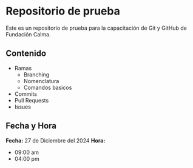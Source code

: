 # Repositorio de prueba

Este es un repositorio de prueba para la capacitación de Git y GitHub de Fundación Calma.

## Contenido

- Ramas
    - Branching
    - Nomenclatura
    - Comandos basicos
- Commits
- Pull Requests
- Issues

## Fecha y Hora

**Fecha:**
27 de Diciembre del 2024
**Hora:**
- 09:00 am
- 04:00 pm
